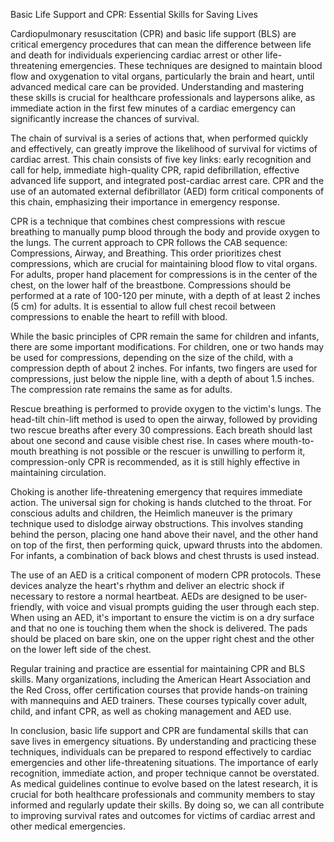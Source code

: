 Basic Life Support and CPR: Essential Skills for Saving Lives

Cardiopulmonary resuscitation (CPR) and basic life support (BLS) are critical emergency procedures that can mean the difference between life and death for individuals experiencing cardiac arrest or other life-threatening emergencies. These techniques are designed to maintain blood flow and oxygenation to vital organs, particularly the brain and heart, until advanced medical care can be provided. Understanding and mastering these skills is crucial for healthcare professionals and laypersons alike, as immediate action in the first few minutes of a cardiac emergency can significantly increase the chances of survival.

The chain of survival is a series of actions that, when performed quickly and effectively, can greatly improve the likelihood of survival for victims of cardiac arrest. This chain consists of five key links: early recognition and call for help, immediate high-quality CPR, rapid defibrillation, effective advanced life support, and integrated post-cardiac arrest care. CPR and the use of an automated external defibrillator (AED) form critical components of this chain, emphasizing their importance in emergency response.

CPR is a technique that combines chest compressions with rescue breathing to manually pump blood through the body and provide oxygen to the lungs. The current approach to CPR follows the CAB sequence: Compressions, Airway, and Breathing. This order prioritizes chest compressions, which are crucial for maintaining blood flow to vital organs. For adults, proper hand placement for compressions is in the center of the chest, on the lower half of the breastbone. Compressions should be performed at a rate of 100-120 per minute, with a depth of at least 2 inches (5 cm) for adults. It is essential to allow full chest recoil between compressions to enable the heart to refill with blood.

While the basic principles of CPR remain the same for children and infants, there are some important modifications. For children, one or two hands may be used for compressions, depending on the size of the child, with a compression depth of about 2 inches. For infants, two fingers are used for compressions, just below the nipple line, with a depth of about 1.5 inches. The compression rate remains the same as for adults.

Rescue breathing is performed to provide oxygen to the victim's lungs. The head-tilt chin-lift method is used to open the airway, followed by providing two rescue breaths after every 30 compressions. Each breath should last about one second and cause visible chest rise. In cases where mouth-to-mouth breathing is not possible or the rescuer is unwilling to perform it, compression-only CPR is recommended, as it is still highly effective in maintaining circulation.

Choking is another life-threatening emergency that requires immediate action. The universal sign for choking is hands clutched to the throat. For conscious adults and children, the Heimlich maneuver is the primary technique used to dislodge airway obstructions. This involves standing behind the person, placing one hand above their navel, and the other hand on top of the first, then performing quick, upward thrusts into the abdomen. For infants, a combination of back blows and chest thrusts is used instead.

The use of an AED is a critical component of modern CPR protocols. These devices analyze the heart's rhythm and deliver an electric shock if necessary to restore a normal heartbeat. AEDs are designed to be user-friendly, with voice and visual prompts guiding the user through each step. When using an AED, it's important to ensure the victim is on a dry surface and that no one is touching them when the shock is delivered. The pads should be placed on bare skin, one on the upper right chest and the other on the lower left side of the chest.

Regular training and practice are essential for maintaining CPR and BLS skills. Many organizations, including the American Heart Association and the Red Cross, offer certification courses that provide hands-on training with mannequins and AED trainers. These courses typically cover adult, child, and infant CPR, as well as choking management and AED use.

In conclusion, basic life support and CPR are fundamental skills that can save lives in emergency situations. By understanding and practicing these techniques, individuals can be prepared to respond effectively to cardiac emergencies and other life-threatening situations. The importance of early recognition, immediate action, and proper technique cannot be overstated. As medical guidelines continue to evolve based on the latest research, it is crucial for both healthcare professionals and community members to stay informed and regularly update their skills. By doing so, we can all contribute to improving survival rates and outcomes for victims of cardiac arrest and other medical emergencies.